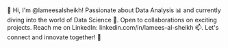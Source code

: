 👋 Hi, I'm @lameesalsheikh! Passionate about Data Analysis 📊 and currently diving into the world of Data Science 🌱. Open to collaborations on exciting projects. Reach me on LinkedIn: linkedin.com/in/lamees-al-sheikh 📫. Let's connect and innovate together! 🚀
<!---
lameesalsheikh/lameesalsheikh is a ✨ special ✨ repository because its `README.md` (this file) appears on your GitHub profile.
You can click the Preview link to take a look at your changes.
--->
